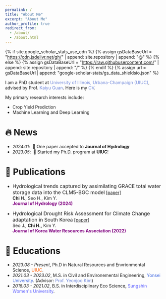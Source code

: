 ```yaml
---
permalink: /
title: "About Me"
excerpt: "About Me"
author_profile: true
redirect_from: 
  - /about/
  - /about.html
---
```


{% if site.google_scholar_stats_use_cdn %}
{% assign gsDataBaseUrl = "https://cdn.jsdelivr.net/gh/" | append: site.repository | append: "@" %}
{% else %}
{% assign gsDataBaseUrl = "https://raw.githubusercontent.com/" | append: site.repository | append: "/" %}
{% endif %}
{% assign url = gsDataBaseUrl | append: "google-scholar-stats/gs_data_shieldsio.json" %}

<span class='anchor' id='about-me'></span>

I am a PhD student at <a href="https://nres.illinois.edu/" style="color: #7289da; text-decoration: none;">University of Illinois, Urbana-Champaign (UIUC)</a>, advised by Prof. <a href="http://faculty.nres.illinois.edu/~kaiyuguan/" style="color: #7289da; text-decoration: none;">Kaiyu Guan</a>. Here is my <a href="assets/HaewonChi_CV3.pdf" style="color: #7289da; text-decoration:none">CV</a>.

My primary research interests include:
- Crop Yield Prediction
- Machine Learning and Deep Learning 

# 🔥 News
- *2024.01*: &nbsp;🎉 One paper accepted to **Journal of Hydrology**  
- *2023.05*: &nbsp;🎉 Started my Ph.D. program at **UIUC**! 

# 📝 Publications 
- <font size="3">Hydrological trends captured by assimilating GRACE total water
storage data into the CLM5-BGC model</font>
[[paper]](https://www.sciencedirect.com/science/article/abs/pii/S0022169423014695)\
**Chi H.**, Seo H., Kim Y. \
<span style="color:purple">**Journal of Hydrology (2024)**</span> 

- <font size="3">Hydrological Drought Risk Assessment for Climate Change
adaptation in South Korea</font>
[[paper]](https://jkwra.or.kr/articles/article/DagR/)\
Seo J., **Chi H.,** Kim Y. \
<span style="color:purple">**Journal of Korea Water Resources Association (2022)**</span> 

# 📖 Educations
- *2023.08 - Present*, Ph.D in Natural Resources and Envrionmental Science, <a href="https://nres.illinois.edu/" style="color: #FF5F05; text-decoration: none;">UIUC</a>.
- *2021.03 - 2023.02*, M.S. in Civil and Environemental Engineering, <a href="https://civil.yonsei.ac.kr/civil_en/index.do" style="color: #4169E1; text-decoration: none;">Yonsei University</a>. (Advisor: <a href="https://hecl.yonsei.ac.kr/" style="color: #7289da; text-decoration: none;">Prof. Yeonjoo Kim</a>)
- *2016.03 - 2021.02*, B.S. in Interdisciplinary Eco Science, <a href="https://www.sungshin.ac.kr/dmse/index" style="color: #5A5CFF; text-decoration: none;">Sungshin Women's University</a>.



